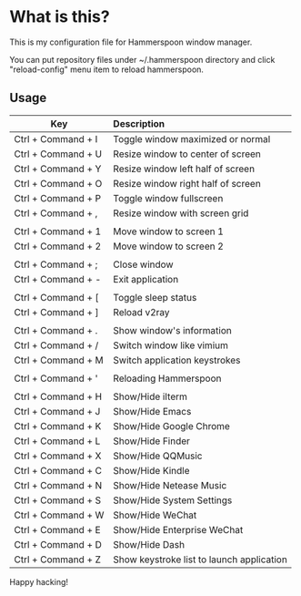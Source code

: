 # What is this?
This is my configuration file for Hammerspoon window manager.

You can put repository files under ~/.hammerspoon directory and click "reload-config" menu item to reload hammerspoon.

## Usage

| Key                | Description                               |
| --------           | :-----                                    |
| Ctrl + Command + I | Toggle window maximized or normal         |
| Ctrl + Command + U | Resize window to center of screen         |
| Ctrl + Command + Y | Resize window left half of screen         |
| Ctrl + Command + O | Resize window right half of screen        |
| Ctrl + Command + P | Toggle window fullscreen                  |
| Ctrl + Command + , | Resize window with screen grid            |
|                    |                                           |
| Ctrl + Command + 1 | Move window to screen 1                   |
| Ctrl + Command + 2 | Move window to screen 2                   |
|                    |                                           |
| Ctrl + Command + ; | Close window                              |
| Ctrl + Command + - | Exit application                          |
|                    |                                           |
| Ctrl + Command + [ | Toggle sleep status                       |
| Ctrl + Command + ] | Reload v2ray                              |
|                    |                                           |
| Ctrl + Command + . | Show window's information                 |
| Ctrl + Command + / | Switch window like vimium                 |
| Ctrl + Command + M | Switch application keystrokes             |
|                    |                                           |
| Ctrl + Command + ' | Reloading Hammerspoon                     |
|                    |                                           |
| Ctrl + Command + H | Show/Hide iIterm                          |
| Ctrl + Command + J | Show/Hide Emacs                           |
| Ctrl + Command + K | Show/Hide Google Chrome                   |
| Ctrl + Command + L | Show/Hide Finder                          |
| Ctrl + Command + X | Show/Hide QQMusic                         |
| Ctrl + Command + C | Show/Hide Kindle                          |
| Ctrl + Command + N | Show/Hide Netease Music                   |
| Ctrl + Command + S | Show/Hide System Settings                 |
| Ctrl + Command + W | Show/Hide WeChat                          |
| Ctrl + Command + E | Show/Hide Enterprise WeChat               |
| Ctrl + Command + D | Show/Hide Dash                            |
| Ctrl + Command + Z | Show keystroke list to launch application |


Happy hacking!
